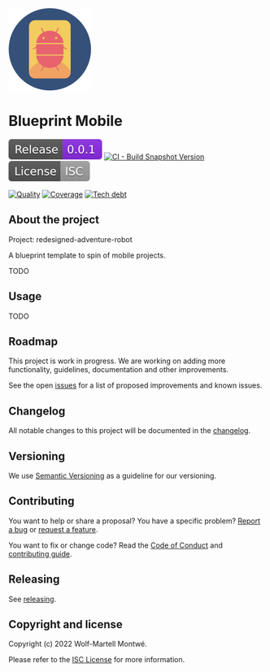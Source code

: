 [webpage]: https://bitfunk.github.io/blueprint-mobile/
[repository]: https://github.com/bitfunk/blueprint-mobile
[issues]: https://github.com/bitfunk/blueprint-mobile/issues
[releases]: https://github.com/bitfunk/blueprint-mobile/releases

![Logo](docs/assets/images/logo.png)

# Blueprint Mobile

[![Latest release](docs/assets/images/badge-release-latest.svg)][releases]
[![CI - Build Snapshot Version](https://github.com/bitfunk/blueprint-mobile/actions/workflows/ci-build-snapshot-version.yml/badge.svg)](https://github.com/bitfunk/blueprint-mobile/actions/workflows/ci-build-snapshot-version.yml)
[![License](docs/assets/images/badge-license.svg)](LICENSE)

[![Quality](https://sonarcloud.io/api/project_badges/measure?project=bitfunk_blueprint-mobile&metric=alert_status)](https://sonarcloud.io/summary/new_code?id=bitfunk_blueprint-mobile)
[![Coverage](https://sonarcloud.io/api/project_badges/measure?project=bitfunk_blueprint-mobile&metric=coverage)](https://sonarcloud.io/summary/new_code?id=bitfunk_blueprint-mobile)
[![Tech debt](https://sonarcloud.io/api/project_badges/measure?project=bitfunk_blueprint-mobile&metric=sqale_index)](https://sonarcloud.io/summary/new_code?id=bitfunk_blueprint-mobile)

## About the project

Project: redesigned-adventure-robot

A blueprint template to spin of mobile projects.

TODO

## Usage

TODO

## Roadmap

This project is work in progress. We are working on adding more functionality, guidelines,
documentation and other improvements.

See the open [issues] for a list of proposed improvements and known issues.

## Changelog

All notable changes to this project will be documented in the [changelog](CHANGELOG.md).

## Versioning

We use [Semantic Versioning](http://semver.org/) as a guideline for our versioning.

## Contributing

You want to help or share a proposal? You have a specific problem? [Report a bug][issues] or [request a feature][issues].

You want to fix or change code? Read the [Code of Conduct](CODE_OF_CONDUCT.md) and [contributing guide](CONTRIBUTING.md).

## Releasing

See [releasing](docs/develop/RELEASING.md).

## Copyright and license

Copyright (c) 2022 Wolf-Martell Montwé.

Please refer to the [ISC License](LICENSE.md) for more information.
